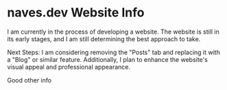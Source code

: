 # naves.dev Website Info

I am currently in the process of developing a website. The website is still in its early stages, and I am still determining the best approach to take.

Next Steps: I am considering removing the "Posts" tab and replacing it with a "Blog" or similar feature. Additionally, I plan to enhance the website's visual appeal and professional appearance.

Good other info
